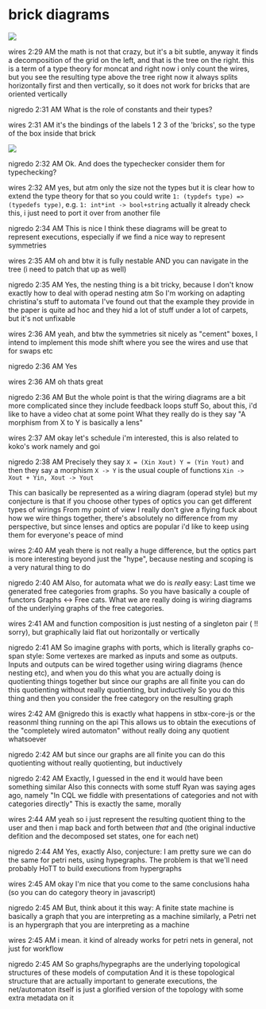 # brick diagrams

![](https://i.imgur.com/vNNzqbd.png)

wires 2:29 AM
the math is not that crazy, but it's a bit subtle, anyway it finds a decomposition of the grid on the left, and that is the tree on the right. this is a term of a type theory for moncat and right now i only count the wires, but you see the resulting type above the tree
right now it always splits horizontally first and then vertically, so it does not work for bricks that are oriented vertically

nigredo 2:31 AM
What is the role of constants and their types?

wires 2:31 AM
it's the bindings of the labels 1 2 3
of the 'bricks', so the type of the box inside that brick

![](https://i.imgur.com/yKrh4Tf.png)

nigredo 2:32 AM
Ok. And does the typechecker consider them for typechecking?

wires 2:32 AM
yes, but atm only the size not the types
but it is clear how to extend the type theory for that
so you could write `1: (typdefs type) => (typedefs type)`, e.g. `1: int*int -> bool+string`
actually it already check this, i just need to port it over from another file

nigredo 2:34 AM
This is nice
I think these diagrams will be great to represent executions, especially if we find a nice way to represent symmetries

wires 2:35 AM
oh and btw it is fully nestable AND you can navigate in the tree (i need to patch that up as well)

nigredo 2:35 AM
Yes, the nesting thing is a bit tricky, because I don't know exactly how to deal with operad nesting atm
So I'm working on adapting christina's stuff to automata
I've found out that the example they provide in the paper is quite ad hoc and they hid a lot of stuff under a lot of carpets, but it's not unfixable

wires 2:36 AM
yeah, and btw the symmetries sit nicely as "cement" boxes, I intend to implement this mode shift where you see the wires and use that for swaps etc

nigredo 2:36 AM
Yes

wires 2:36 AM
oh thats great

nigredo 2:36 AM
But the whole point is that the wiring diagrams are a bit more complicated
since they include feedback loops stuff
So, about this, i'd like to have a video chat at some point
What they really do is they say "A morphism from X to Y is basically a lens"

wires 2:37 AM
okay let's schedule i'm interested, this is also related to koko's work namely and goi

nigredo 2:38 AM
Precisely they say `X = (Xin Xout) Y = (Yin Yout)` and then they say a morphism `X -> Y` is the usual couple of functions `Xin -> Xout + Yin, Xout -> Yout`

This can basically be represented as a wiring diagram (operad style) but my conjecture is that if you choose other types of optics you can get different types of wirings
From my point of view I really don't give a flying fuck about how we wire things together, there's absolutely no difference from my perspective, but since lenses and optics are popular i'd like to keep using them for everyone's peace of mind

wires 2:40 AM
yeah there is not really a huge difference, but the optics part is more interesting beyond just the "hype", because nesting and scoping is a very natural thing to do

nigredo 2:40 AM
Also, for automata what we do is *really* easy: Last time we generated free categories from graphs. So you have basically a couple of functors Graphs <-> Free cats. What we are really doing is wiring diagrams of the underlying graphs of the free categories.

wires 2:41 AM
and function composition is just nesting of a singleton pair ( !! sorry), but graphically laid flat out horizontally or vertically

nigredo 2:41 AM
So imagine graphs with ports, which is literally graphs co-span style: Some vertexes are marked as inputs and some as outputs. Inputs and outputs can be wired together using wiring diagrams (hence nesting etc), and when you do this what you are actually doing is quotienting things together
but since our graphs are all finite you can do this quotienting without really quotienting, but inductively
So you do this thing and then you consider the free category on the resulting graph

wires 2:42 AM
@nigredo this is exactly what happens in stbx-core-js or the reasonml thing running on the api
This allows us to obtain the executions of the "completely wired automaton" without really doing any quotient whatsoever

nigredo 2:42 AM
but since our graphs are all finite you can do this quotienting without really quotienting, but inductively

nigredo 2:42 AM
Exactly, I guessed in the end it would have been something similar
Also this connects with some stuff Ryan was saying ages ago, namely "In CQL we fiddle with presentations of categories and not with categories directly"
This is exactly the same, morally

wires 2:44 AM
yeah so i just represent the resulting quotient thing to the user and then i map back and forth between _that_ and (the original inductive defition and the decomposed set states, one for each net)

nigredo 2:44 AM
Yes, exactly
Also, conjecture: I am pretty sure we can do the same for petri nets, using hypegraphs. The problem is that we'll need probably HoTT to build executions from hypergraphs

wires 2:45 AM
okay I'm nice that you come to the same conclusions haha (so you can do category theory in javascript)

nigredo 2:45 AM
But, think about it this way: A finite state machine is basically a graph that you are interpreting as a machine
similarly, a Petri net is an hypergraph that you are interpreting as a machine

wires 2:45 AM
i mean. it kind of already works for petri nets in general, not just for workflow

nigredo 2:45 AM
So graphs/hypegraphs are the underlying topological structures of these models of computation
And it is these topological structure that are actually important to generate executions, the net/automaton itself is just a glorified version of the topology with some extra metadata on it
